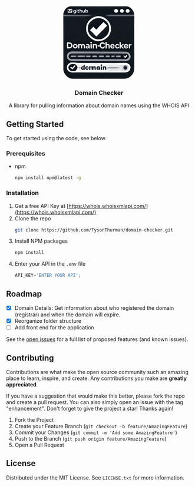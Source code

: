 <!-- PROJECT LOGO -->
<br />
<div align="center">
  <a href="https://github.com/TysonThurman/domain-checker">
    <img src="images/logo.png" alt="Logo" width="200" height="200">
  </a>

<h3 align="center">Domain Checker</h3>

  <p align="center">
    A library for pulling information about domain names using the WHOIS API
    <br />
  </p>
</div>

<!-- GETTING STARTED -->
## Getting Started

To get started using the code, see below.

### Prerequisites
* npm
  ```sh
  npm install npm@latest -g
  ```

### Installation

1. Get a free API Key at [https://whois.whoisxmlapi.com/](https://whois.whoisxmlapi.com/)
2. Clone the repo
   ```sh
   git clone https://github.com/TysonThurman/domain-checker.git
   ```
3. Install NPM packages
   ```sh
   npm install
   ```
4. Enter your API in the `.env` file
   ```js
   API_KEY='ENTER YOUR API';
   ```

<!-- ROADMAP -->
## Roadmap

- [x] Domain Details: Get information about who registered the domain (registrar) and when the domain will expire.
- [x] Reorganize folder structure
- [ ] Add front end for the application

See the [open issues](https://github.com/TysonThurman/domain-checker/issues) for a full list of proposed features (and known issues).


<!-- CONTRIBUTING -->
## Contributing

Contributions are what make the open source community such an amazing place to learn, inspire, and create. Any contributions you make are **greatly appreciated**.

If you have a suggestion that would make this better, please fork the repo and create a pull request. You can also simply open an issue with the tag "enhancement".
Don't forget to give the project a star! Thanks again!

1. Fork the Project
2. Create your Feature Branch (`git checkout -b feature/AmazingFeature`)
3. Commit your Changes (`git commit -m 'Add some AmazingFeature'`)
4. Push to the Branch (`git push origin feature/AmazingFeature`)
5. Open a Pull Request


<!-- LICENSE -->
## License

Distributed under the MIT License. See `LICENSE.txt` for more information.